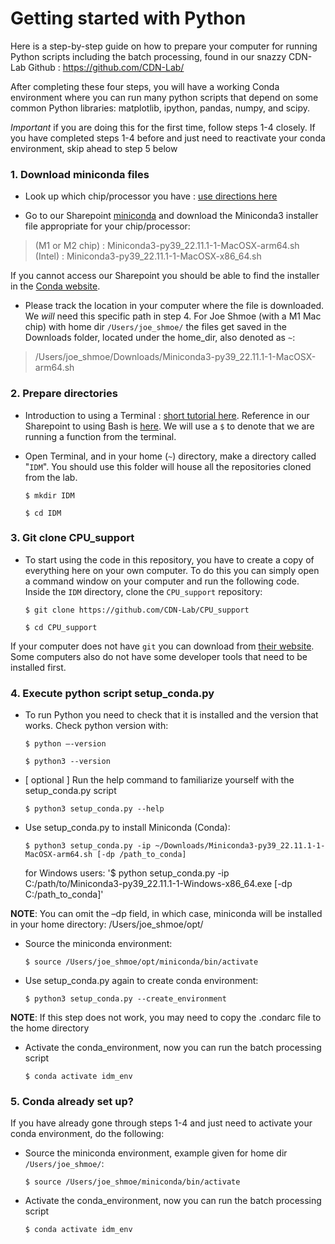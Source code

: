 # Getting started with Python

Here is a step-by-step guide on how to prepare your computer for running Python scripts including the batch processing, found in our snazzy CDN-Lab Github : https://github.com/CDN-Lab/ 

After completing these four steps, you will have a working Conda environment where you can run many python scripts that depend on some common Python libraries: matplotlib, ipython, pandas, numpy, and scipy.  

*Important* if you are doing this for the first time, follow steps 1-4 closely. If you have completed steps 1-4 before and just need to reactivate your conda environment, skip ahead to step 5 below 



### 1. Download miniconda files 

- Look up which chip/processor you have : [use directions here](https://support.apple.com/en-us/HT211814#:~:text=To%20open%20About%20This%20Mac,name%20of%20an%20Intel%20processor.)

- Go to our Sharepoint [miniconda](https://nih.sharepoint.com/:f:/r/sites/NIMH-CDNlab/Shared%20Documents/Code/miniconda?csf=1&web=1&e=L5gLrH) and download the Miniconda3 installer file appropriate for your chip/processor: 
> (M1 or M2 chip) : Miniconda3-py39_22.11.1-1-MacOSX-arm64.sh  
> (Intel) : Miniconda3-py39_22.11.1-1-MacOSX-x86_64.sh  

If you cannot access our Sharepoint you should be able to find the installer in the [Conda website](https://docs.conda.io/en/latest/miniconda.html). 

- Please track the location in your computer where the file is downloaded. We *will* need this specific path in step 4. For Joe Shmoe (with a M1 Mac chip) with home dir `/Users/joe_shmoe/` the files get saved in the Downloads folder, located under the home_dir, also denoted as `~`:

> /Users/joe_shmoe/Downloads/Miniconda3-py39_22.11.1-1-MacOSX-arm64.sh 


### 2. Prepare directories 

- Introduction to using a Terminal : [short tutorial here](https://www.youtube.com/watch?v=aKRYQsKR46I). Reference in our Sharepoint to using Bash is [here](https://nih.sharepoint.com/:b:/r/sites/NIMH-CDNlab/Shared%20Documents/Learning%20Resources/Programming/Bash/Bash%20Cheat%20Sheet.pdf?csf=1&web=1&e=eMxg8n). We will use a `$` to denote that we are running a function from the terminal. 

- Open Terminal, and in your home (`~`) directory, make a directory called "`IDM`". You should use this folder will house all the repositories cloned from the lab.

    `$ mkdir IDM`
    
    `$ cd IDM`


### 3. Git clone CPU_support 

- To start using the code in this repository, you have to create a copy of everything here on your own computer. To do this you can simply open a command window on your computer and run the following code. Inside the `IDM` directory, clone the `CPU_support` repository:

    `$ git clone https://github.com/CDN-Lab/CPU_support`

    `$ cd CPU_support`

If your computer does not have `git` you can download from [their website](https://git-scm.com/book/en/v2/Getting-Started-Installing-Git). Some computers also do not have some developer tools that need to be installed first.



### 4. Execute python script setup_conda.py 

- To run Python you need to check that it is installed and the version that works. Check python version with: 

    `$ python –-version`

    `$ python3 --version`

- [ optional ] Run the help command to familiarize yourself with the setup_conda.py script 

    `$ python3 setup_conda.py --help`

- Use setup_conda.py to install Miniconda (Conda): 

    `$ python3 setup_conda.py -ip ~/Downloads/Miniconda3-py39_22.11.1-1-MacOSX-arm64.sh [-dp /path_to_conda]`

  for Windows users:
   '$ python setup_conda.py -ip C:/path/to/Miniconda3-py39_22.11.1-1-Windows-x86_64.exe [-dp C:/path_to_conda]'

**NOTE**: You can omit the –dp field, in which case, miniconda will be installed in your home directory: /Users/joe_shmoe/opt/ 

- Source the miniconda environment: 

    `$ source /Users/joe_shmoe/opt/miniconda/bin/activate`

- Use setup_conda.py again to create conda environment: 

    `$ python3 setup_conda.py --create_environment`

**NOTE**: If this step does not work, you may need to copy the .condarc file to the home directory 

- Activate the conda_environment, now you can run the batch processing script 

    `$ conda activate idm_env`




### 5. Conda already set up? 

If you have already gone through steps 1-4 and just need to activate your conda environment, do the following: 

- Source the miniconda environment, example given for home dir `/Users/joe_shmoe/`: 

    `$ source /Users/joe_shmoe/miniconda/bin/activate`

- Activate the conda_environment, now you can run the batch processing script 

    `$ conda activate idm_env`

